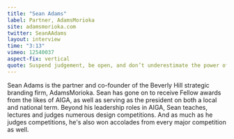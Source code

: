 ```yaml
---
title: "Sean Adams"
label: Partner, AdamsMorioka
site: adamsmorioka.com
twitter: SeanAAdams
layout: interview
time: "3:13"
vimeo: 12540037
aspect-fix: vertical
quote: Suspend judgement, be open, and don’t underestimate the power of a touch of flattery.
---
```


Sean Adams is the partner and co-founder of the Beverly Hill strategic branding firm, AdamsMorioka. Sean has gone on to receive Fellow awards from the likes of AIGA, as well as serving as the president on both a local and national term. Beyond his leadership roles in AIGA, Sean teaches, lectures and judges numerous design competitions. And as much as he judges competitions, he's also won accolades from every major competition as well.